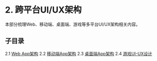 # 2. 跨平台UI/UX架构

本部分梳理Web、移动端、桌面端、游戏等多平台UI/UX架构相关内容。

## 子目录

2.1 [Web App架构](./2.1%20Web%20App架构.md)
2.2 [移动端App架构](./2.2%20移动端App架构.md)
2.3 [桌面端App架构](./2.3%20桌面端App架构.md)
2.4 [游戏UI-UX设计](./2.4%20游戏UI-UX设计.md)
